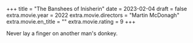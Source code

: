 +++
title = "The Banshees of Inisherin"
date = 2023-02-04
draft = false
extra.movie.year = 2022
extra.movie.directors = "Martin McDonagh"
extra.movie.en_title = ""
extra.movie.rating = 9
+++

Never lay a finger on another man's donkey.<!-- more -->